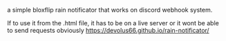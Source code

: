 a simple bloxflip rain notificator that works on discord webhook system.

If  to use it from the .html file, it has to be on a live server or it wont be able  to send requests obviously
https://devolus66.github.io/rain-notificator/
